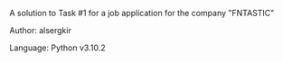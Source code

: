 A solution to Task #1 for a job application for the company "FNTASTIC"


Author:   alsergkir

Language: Python v3.10.2

